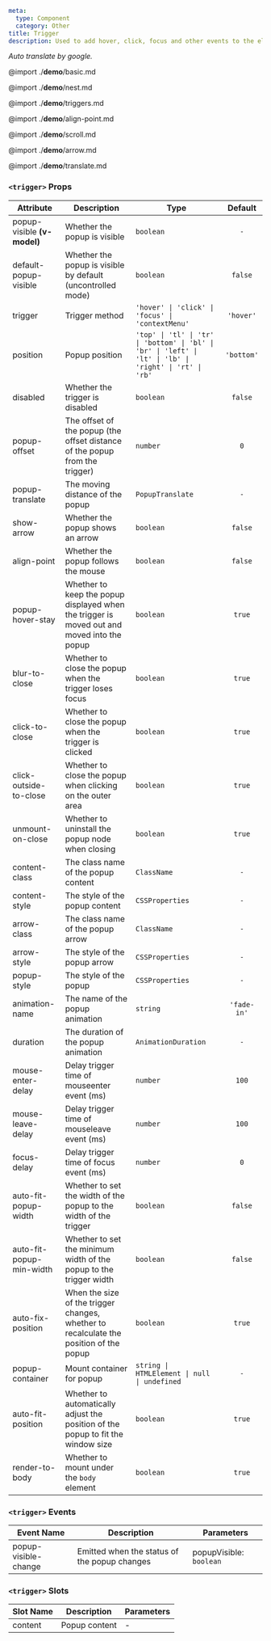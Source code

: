 ```yaml
meta:
  type: Component
  category: Other
title: Trigger
description: Used to add hover, click, focus and other events to the element, and pop up a dropdown.
```

*Auto translate by google.*

@import ./__demo__/basic.md

@import ./__demo__/nest.md

@import ./__demo__/triggers.md

@import ./__demo__/align-point.md

@import ./__demo__/scroll.md

@import ./__demo__/arrow.md

@import ./__demo__/translate.md


### `<trigger>` Props

|Attribute|Description|Type|Default|
|---|---|---|:---:|
|popup-visible **(v-model)**|Whether the popup is visible|`boolean`|`-`|
|default-popup-visible|Whether the popup is visible by default (uncontrolled mode)|`boolean`|`false`|
|trigger|Trigger method|`'hover' \| 'click' \| 'focus' \| 'contextMenu'`|`'hover'`|
|position|Popup position|`'top' \| 'tl' \| 'tr' \| 'bottom' \| 'bl' \| 'br' \| 'left' \| 'lt' \| 'lb' \| 'right' \| 'rt' \| 'rb'`|`'bottom'`|
|disabled|Whether the trigger is disabled|`boolean`|`false`|
|popup-offset|The offset of the popup (the offset distance of the popup from the trigger)|`number`|`0`|
|popup-translate|The moving distance of the popup|`PopupTranslate`|`-`|
|show-arrow|Whether the popup shows an arrow|`boolean`|`false`|
|align-point|Whether the popup follows the mouse|`boolean`|`false`|
|popup-hover-stay|Whether to keep the popup displayed when the trigger is moved out and moved into the popup|`boolean`|`true`|
|blur-to-close|Whether to close the popup when the trigger loses focus|`boolean`|`true`|
|click-to-close|Whether to close the popup when the trigger is clicked|`boolean`|`true`|
|click-outside-to-close|Whether to close the popup when clicking on the outer area|`boolean`|`true`|
|unmount-on-close|Whether to uninstall the popup node when closing|`boolean`|`true`|
|content-class|The class name of the popup content|`ClassName`|`-`|
|content-style|The style of the popup content|`CSSProperties`|`-`|
|arrow-class|The class name of the popup arrow|`ClassName`|`-`|
|arrow-style|The style of the popup arrow|`CSSProperties`|`-`|
|popup-style|The style of the popup|`CSSProperties`|`-`|
|animation-name|The name of the popup animation|`string`|`'fade-in'`|
|duration|The duration of the popup animation|`AnimationDuration`|`-`|
|mouse-enter-delay|Delay trigger time of mouseenter event (ms)|`number`|`100`|
|mouse-leave-delay|Delay trigger time of mouseleave event (ms)|`number`|`100`|
|focus-delay|Delay trigger time of focus event (ms)|`number`|`0`|
|auto-fit-popup-width|Whether to set the width of the popup to the width of the trigger|`boolean`|`false`|
|auto-fit-popup-min-width|Whether to set the minimum width of the popup to the trigger width|`boolean`|`false`|
|auto-fix-position|When the size of the trigger changes, whether to recalculate the position of the popup|`boolean`|`true`|
|popup-container|Mount container for popup|`string \| HTMLElement \| null \| undefined`|`-`|
|auto-fit-position|Whether to automatically adjust the position of the popup to fit the window size|`boolean`|`true`|
|render-to-body|Whether to mount under the `body` element|`boolean`|`true`|
### `<trigger>` Events

|Event Name|Description|Parameters|
|---|---|---|
|popup-visible-change|Emitted when the status of the popup changes|popupVisible: `boolean`|
### `<trigger>` Slots

|Slot Name|Description|Parameters|
|---|---|---|
|content|Popup content|-|


